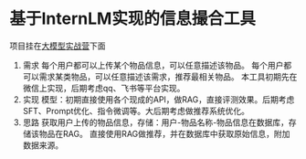 # 基于InternLM实现的信息撮合工具

项目挂在[大模型实战营](https://github.com/JJ-MM-LL/InternLM-CustomerService?tab=readme-ov-file)下面
1. 需求
   每个用户都可以上传某个物品信息，可以任意描述该物品。
   每个用户都可以需求某类物品，可以任意描述该需求，推荐最相关物品。
   本工具初期先在微信上实现，后期考虑qq、飞书等平台实现。
2. 实现
   模型：初期直接使用各个现成的API，做RAG，直接评测效果。后期考虑SFT、Prompt优化、指令微调等。大后期考虑做推荐系统优化。
3. 思路
   获取用户上传的物品信息，存储：用户-物品名称-物品信息在数据库，存储该物品在RAG。
   直接使用RAG做推荐，并在数据库中获取原始信息，附加数据来源。
   
   

